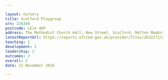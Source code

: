 ```yaml
---

layout: nursery
title: Scalford Playgroup
urn: 226344
postcode: LE14 4DP
address: The Methodist Church Hall, New Street, Scalford, Melton Mowbray, Leicestershire, LE14 4DP
latestReportUrl: https://reports.ofsted.gov.uk/provider/files/2622271/urn/226344.pdf
teaching: 2
development: 2
leadership: 2
outcomes: 2
overall: 2
date: 21 November 2016

---
```

